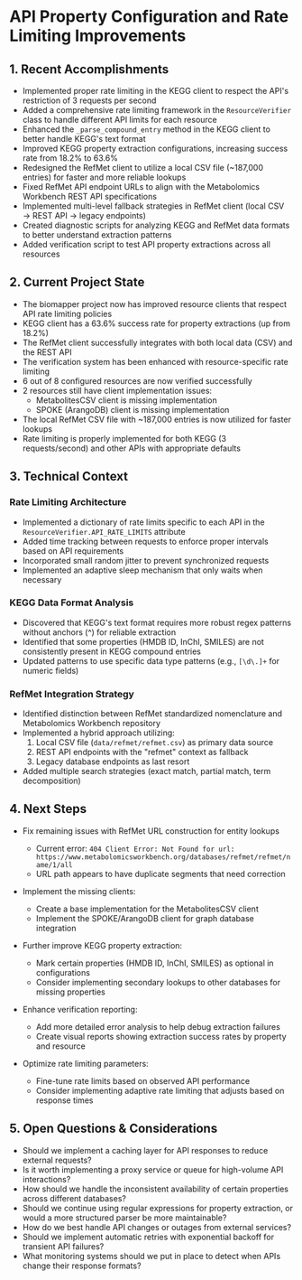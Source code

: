 # API Property Configuration and Rate Limiting Improvements

## 1. Recent Accomplishments

- Implemented proper rate limiting in the KEGG client to respect the API's restriction of 3 requests per second
- Added a comprehensive rate limiting framework in the `ResourceVerifier` class to handle different API limits for each resource
- Enhanced the `_parse_compound_entry` method in the KEGG client to better handle KEGG's text format
- Improved KEGG property extraction configurations, increasing success rate from 18.2% to 63.6%
- Redesigned the RefMet client to utilize a local CSV file (~187,000 entries) for faster and more reliable lookups
- Fixed RefMet API endpoint URLs to align with the Metabolomics Workbench REST API specifications
- Implemented multi-level fallback strategies in RefMet client (local CSV → REST API → legacy endpoints)
- Created diagnostic scripts for analyzing KEGG and RefMet data formats to better understand extraction patterns
- Added verification script to test API property extractions across all resources

## 2. Current Project State

- The biomapper project now has improved resource clients that respect API rate limiting policies
- KEGG client has a 63.6% success rate for property extractions (up from 18.2%)
- The RefMet client successfully integrates with both local data (CSV) and the REST API
- The verification system has been enhanced with resource-specific rate limiting
- 6 out of 8 configured resources are now verified successfully
- 2 resources still have client implementation issues:
  - MetabolitesCSV client is missing implementation
  - SPOKE (ArangoDB) client is missing implementation
- The local RefMet CSV file with ~187,000 entries is now utilized for faster lookups
- Rate limiting is properly implemented for both KEGG (3 requests/second) and other APIs with appropriate defaults

## 3. Technical Context

### Rate Limiting Architecture
- Implemented a dictionary of rate limits specific to each API in the `ResourceVerifier.API_RATE_LIMITS` attribute
- Added time tracking between requests to enforce proper intervals based on API requirements
- Incorporated small random jitter to prevent synchronized requests
- Implemented an adaptive sleep mechanism that only waits when necessary

### KEGG Data Format Analysis
- Discovered that KEGG's text format requires more robust regex patterns without anchors (^) for reliable extraction
- Identified that some properties (HMDB ID, InChI, SMILES) are not consistently present in KEGG compound entries
- Updated patterns to use specific data type patterns (e.g., `[\d\.]+` for numeric fields)

### RefMet Integration Strategy
- Identified distinction between RefMet standardized nomenclature and Metabolomics Workbench repository
- Implemented a hybrid approach utilizing:
  1. Local CSV file (`data/refmet/refmet.csv`) as primary data source
  2. REST API endpoints with the "refmet" context as fallback
  3. Legacy database endpoints as last resort
- Added multiple search strategies (exact match, partial match, term decomposition)

## 4. Next Steps

- Fix remaining issues with RefMet URL construction for entity lookups
  - Current error: `404 Client Error: Not Found for url: https://www.metabolomicsworkbench.org/databases/refmet/refmet/name/1/all`
  - URL path appears to have duplicate segments that need correction

- Implement the missing clients:
  - Create a base implementation for the MetabolitesCSV client
  - Implement the SPOKE/ArangoDB client for graph database integration

- Further improve KEGG property extraction:
  - Mark certain properties (HMDB ID, InChI, SMILES) as optional in configurations
  - Consider implementing secondary lookups to other databases for missing properties

- Enhance verification reporting:
  - Add more detailed error analysis to help debug extraction failures
  - Create visual reports showing extraction success rates by property and resource

- Optimize rate limiting parameters:
  - Fine-tune rate limits based on observed API performance
  - Consider implementing adaptive rate limiting that adjusts based on response times

## 5. Open Questions & Considerations

- Should we implement a caching layer for API responses to reduce external requests?
- Is it worth implementing a proxy service or queue for high-volume API interactions?
- How should we handle the inconsistent availability of certain properties across different databases?
- Should we continue using regular expressions for property extraction, or would a more structured parser be more maintainable?
- How do we best handle API changes or outages from external services?
- Should we implement automatic retries with exponential backoff for transient API failures?
- What monitoring systems should we put in place to detect when APIs change their response formats?

